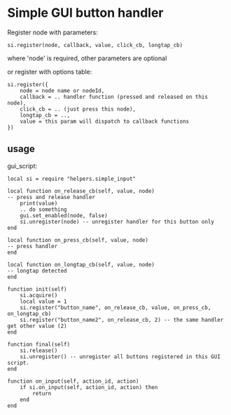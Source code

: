 # Simple GUI button handler

Register node with parameters:

	si.register(node, callback, value, click_cb, longtap_cb)
where 'node' is required, other parameters are optional

or register with options table:

	si.register({
		node = node name or nodeId,
		callback = .. handler function (pressed and released on this node),
		click_cb = .. (just press this node),
		longtap_cb = ..,
		value = this param will dispatch to callback functions
	})

## usage
gui_script:

	local si = require "helpers.simple_input"

	local function on_release_cb(self, value, node)
	-- press and release handler
		print(value)
		.. do something
		gui.set_enabled(node, false)
		si.unregister(node) -- unregister handler for this button only
	end

	local function on_press_cb(self, value, node)
	-- press handler
	end

	local function on_longtap_cb(self, value, node)
	-- longtap detected
	end

	function init(self)
		si.acquire()
		local value = 1
		si.register("button_name", on_release_cb, value, on_press_cb, on_longtap_cb)
		si.register("button_name2", on_release_cb, 2) -- the same handler get other value (2)
	end

	function final(self)
		si.release()
		si.unregister() -- unregister all buttons registered in this GUI script.
	end

	function on_input(self, action_id, action)
		if si.on_input(self, action_id, action) then
			return
		end
	end